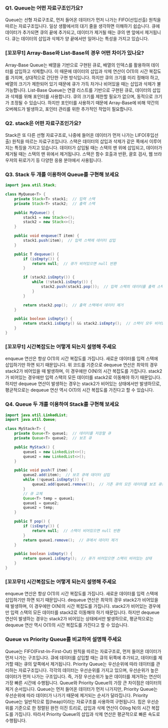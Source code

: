 ### Q1. Queue는 어떤 자료구조인가요?
Queue는 선형 자료구조로, 먼저 들어온 데이터가 먼저 나가는 FIFO(선입선출) 원칙을 따르는 자료구조입니다. 일상 생활에서의 대기 줄을 생각하면 이해하기 쉽습니다. 큐에 데이터가 추가되면 큐의 끝에 추가되고, 데이터가 제거될 때는 큐의 맨 앞에서 제거됩니다. 큐는 데이터의 삽입과 삭제가 양 끝에서만 일어나는 특성을 가지고 있습니다.


### [꼬꼬무1] Array-Base와 List-Base의 경우 어떤 차이가 있나요?
Array-Base Queue는 배열을 기반으로 구현된 큐로, 배열의 인덱스를 활용하여 데이터를 삽입하고 삭제합니다. 이 때문에 데이터의 삽입과 삭제 연산이 O(1)의 시간 복잡도를 가지며, 상대적으로 간단한 구현 방식입니다. 하지만 큐의 크기를 미리 정해야 하고, 배열의 크기가 제한되어 있기 때문에 큐가 가득 차거나 비어있을 때는 삽입과 삭제가 불가능합니다.
List-Base Queue는 연결 리스트를 기반으로 구현된 큐로, 데이터의 삽입과 삭제를 위해 포인터를 사용합니다. 큐의 크기를 제한할 필요가 없으며, 동적으로 크기가 조정될 수 있습니다. 하지만 포인터를 사용하기 때문에 Array-Base에 비해 약간의 오버헤드가 발생하고, 포인터 관리를 위한 추가적인 작업이 필요합니다.

### Q2. stack은 어떤 자료구조인가요?
Stack은 또 다른 선형 자료구조로, 나중에 들어온 데이터가 먼저 나가는 LIFO(후입선출) 원칙을 따르는 자료구조입니다. 스택은 데이터의 삽입과 삭제가 같은 쪽에서 이루어지는 특징을 가지고 있습니다. 데이터가 삽입될 때는 스택의 맨 위에 삽입되고, 데이터가 제거될 때는 스택의 맨 위에서 제거됩니다. 스택은 함수 호출과 반환, 괄호 검사, 웹 브라우저의 뒤로가기 등 다양한 응용 분야에서 사용됩니다.


### Q3. Stack 두 개를 이용하여 Queue를 구현해 보세요
```java
import java.util.Stack;

class MyQueue<T> {
    private Stack<T> stack1;  // 입력 스택
    private Stack<T> stack2;  // 출력 스택

    public MyQueue() {
        stack1 = new Stack<>();
        stack2 = new Stack<>();
    }

    public void enqueue(T item) {
        stack1.push(item);  // 입력 스택에 데이터 삽입
    }

    public T dequeue() {
        if (isEmpty()) {
            return null;  // 큐가 비어있으면 null 반환
        }

        if (stack2.isEmpty()) {
            while (!stack1.isEmpty()) {
                stack2.push(stack1.pop());  // 입력 스택의 데이터를 출력 스택으로 이동
            }
        }

        return stack2.pop();  // 출력 스택에서 데이터 제거
    }

    public boolean isEmpty() {
        return stack1.isEmpty() && stack2.isEmpty();  // 스택이 모두 비어있으면 큐가 비어있는 상태
    }
}


```

### [꼬꼬무1] 시간복잡도는 어떻게 되는지 설명해 주세요
enqueue 연산은 항상 O(1)의 시간 복잡도를 가집니다. 새로운 데이터를 입력 스택에 삽입하기만 하면 되기 때문입니다. 위 코드를 기준으로 dequeue 연산은 최악의 경우 stack2가 비어있을 때 발생하며, 이 경우에만 O(N)의 시간 복잡도를 가집니다. stack2가 비어있는 경우에만 입력 스택의 모든 데이터를 stack2로 이동해야 하기 때문입니다. 하지만 dequeue 연산이 발생하는 경우는 stack2가 비어있는 상태에서만 발생하므로, 평균적으로는 dequeue 연산 역시 O(1)의 시간 복잡도를 가진다고 할 수 있습니다.


### Q4. Queue 두 개를 이용하여 Stack를 구현해 보세요
```java
import java.util.LinkedList;
import java.util.Queue;

class MyStack<T> {
    private Queue<T> queue1;  // 데이터를 저장할 큐
    private Queue<T> queue2;  // 보조 큐

    public MyStack() {
        queue1 = new LinkedList<>();
        queue2 = new LinkedList<>();
    }

    public void push(T item) {
        queue2.add(item);  // 보조 큐에 데이터 삽입
        while (!queue1.isEmpty()) {
            queue2.add(queue1.remove());  // 기존 큐의 모든 데이터를 보조 큐로 이동
        }
        // 큐 교체
        Queue<T> temp = queue1;
        queue1 = queue2;
        queue2 = temp;
    }

    public T pop() {
        if (isEmpty()) {
            return null;  // 스택이 비어있으면 null 반환
        }
        return queue1.remove();  // 큐에서 데이터 제거
    }

    public boolean isEmpty() {
        return queue1.isEmpty();  // 큐가 비어있으면 스택이 비어있는 상태
    }
}

```

### [꼬꼬무1] 시간복잡도는 어떻게 되는지 설명해 주세요
enqueue 연산은 항상 O(1)의 시간 복잡도를 가집니다. 새로운 데이터를 입력 스택에 삽입하기만 하면 되기 때문입니다.
dequeue 연산은 최악의 경우 stack2가 비어있을 때 발생하며, 이 경우에만 O(N)의 시간 복잡도를 가집니다. stack2가 비어있는 경우에만 입력 스택의 모든 데이터를 stack2로 이동해야 하기 때문입니다. 하지만 dequeue 연산이 발생하는 경우는 stack2가 비어있는 상태에서만 발생하므로, 평균적으로는 dequeue 연산 역시 O(1)의 시간 복잡도를 가진다고 할 수 있습니다.


### Queue vs Priority Queue를 비교하여 설명해 주세요
Queue는 FIFO(First-In-First-Out) 원칙을 따르는 자료구조로, 먼저 들어온 데이터가 먼저 나가는 구조입니다. 큐에 데이터를 삽입할 때는 큐의 뒤쪽에 추가되고, 데이터를 제거할 때는 큐의 앞쪽에서 제거됩니다.
Priority Queue는 우선순위에 따라 데이터를 관리하는 자료구조입니다. 각각의 데이터는 우선순위를 가지고 있으며, 우선순위가 높은 데이터가 먼저 나가는 구조입니다. 즉, 가장 우선순위가 높은 데이터를 제거하는 연산이 가장 빠른 시간에 수행됩니다.
Queue와 Priority Queue의 가장 큰 차이점은 데이터의 제거 순서입니다. Queue는 먼저 들어온 데이터가 먼저 나가지만, Priority Queue는 우선순위에 따라 데이터가 나가기 때문에 제거되는 순서가 달라집니다.
Priority Queue는 일반적으로 힙(heap)이라는 자료구조를 사용하여 구현됩니다. 힙은 우선순위를 기준으로 한 정렬된 완전 이진 트리로, 삽입과 삭제 연산이 O(log N)의 시간 복잡도를 가집니다. 따라서 Priority Queue의 삽입과 삭제 연산은 평균적으로 빠른 속도로 수행됩니다.

